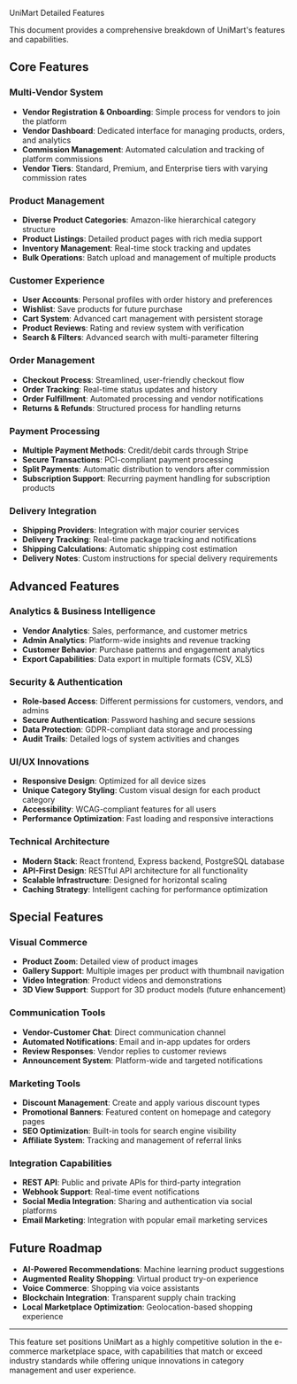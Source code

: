 UniMart Detailed Features

This document provides a comprehensive breakdown of UniMart's features and capabilities.

## Core Features

### Multi-Vendor System
- **Vendor Registration & Onboarding**: Simple process for vendors to join the platform
- **Vendor Dashboard**: Dedicated interface for managing products, orders, and analytics
- **Commission Management**: Automated calculation and tracking of platform commissions
- **Vendor Tiers**: Standard, Premium, and Enterprise tiers with varying commission rates

### Product Management
- **Diverse Product Categories**: Amazon-like hierarchical category structure
- **Product Listings**: Detailed product pages with rich media support
- **Inventory Management**: Real-time stock tracking and updates
- **Bulk Operations**: Batch upload and management of multiple products

### Customer Experience
- **User Accounts**: Personal profiles with order history and preferences
- **Wishlist**: Save products for future purchase
- **Cart System**: Advanced cart management with persistent storage
- **Product Reviews**: Rating and review system with verification
- **Search & Filters**: Advanced search with multi-parameter filtering

### Order Management
- **Checkout Process**: Streamlined, user-friendly checkout flow
- **Order Tracking**: Real-time status updates and history
- **Order Fulfillment**: Automated processing and vendor notifications
- **Returns & Refunds**: Structured process for handling returns

### Payment Processing
- **Multiple Payment Methods**: Credit/debit cards through Stripe
- **Secure Transactions**: PCI-compliant payment processing
- **Split Payments**: Automatic distribution to vendors after commission
- **Subscription Support**: Recurring payment handling for subscription products

### Delivery Integration
- **Shipping Providers**: Integration with major courier services
- **Delivery Tracking**: Real-time package tracking and notifications
- **Shipping Calculations**: Automatic shipping cost estimation
- **Delivery Notes**: Custom instructions for special delivery requirements

## Advanced Features

### Analytics & Business Intelligence
- **Vendor Analytics**: Sales, performance, and customer metrics
- **Admin Analytics**: Platform-wide insights and revenue tracking
- **Customer Behavior**: Purchase patterns and engagement analytics
- **Export Capabilities**: Data export in multiple formats (CSV, XLS)

### Security & Authentication
- **Role-based Access**: Different permissions for customers, vendors, and admins
- **Secure Authentication**: Password hashing and secure sessions
- **Data Protection**: GDPR-compliant data storage and processing
- **Audit Trails**: Detailed logs of system activities and changes

### UI/UX Innovations
- **Responsive Design**: Optimized for all device sizes
- **Unique Category Styling**: Custom visual design for each product category
- **Accessibility**: WCAG-compliant features for all users
- **Performance Optimization**: Fast loading and responsive interactions

### Technical Architecture
- **Modern Stack**: React frontend, Express backend, PostgreSQL database
- **API-First Design**: RESTful API architecture for all functionality
- **Scalable Infrastructure**: Designed for horizontal scaling
- **Caching Strategy**: Intelligent caching for performance optimization

## Special Features

### Visual Commerce
- **Product Zoom**: Detailed view of product images
- **Gallery Support**: Multiple images per product with thumbnail navigation
- **Video Integration**: Product videos and demonstrations
- **3D View Support**: Support for 3D product models (future enhancement)

### Communication Tools
- **Vendor-Customer Chat**: Direct communication channel
- **Automated Notifications**: Email and in-app updates for orders
- **Review Responses**: Vendor replies to customer reviews
- **Announcement System**: Platform-wide and targeted notifications

### Marketing Tools
- **Discount Management**: Create and apply various discount types
- **Promotional Banners**: Featured content on homepage and category pages
- **SEO Optimization**: Built-in tools for search engine visibility
- **Affiliate System**: Tracking and management of referral links

### Integration Capabilities
- **REST API**: Public and private APIs for third-party integration
- **Webhook Support**: Real-time event notifications
- **Social Media Integration**: Sharing and authentication via social platforms
- **Email Marketing**: Integration with popular email marketing services

## Future Roadmap

- **AI-Powered Recommendations**: Machine learning product suggestions
- **Augmented Reality Shopping**: Virtual product try-on experience
- **Voice Commerce**: Shopping via voice assistants
- **Blockchain Integration**: Transparent supply chain tracking
- **Local Marketplace Optimization**: Geolocation-based shopping experience

---

This feature set positions UniMart as a highly competitive solution in the e-commerce marketplace space, with capabilities that match or exceed industry standards while offering unique innovations in category management and user experience.
